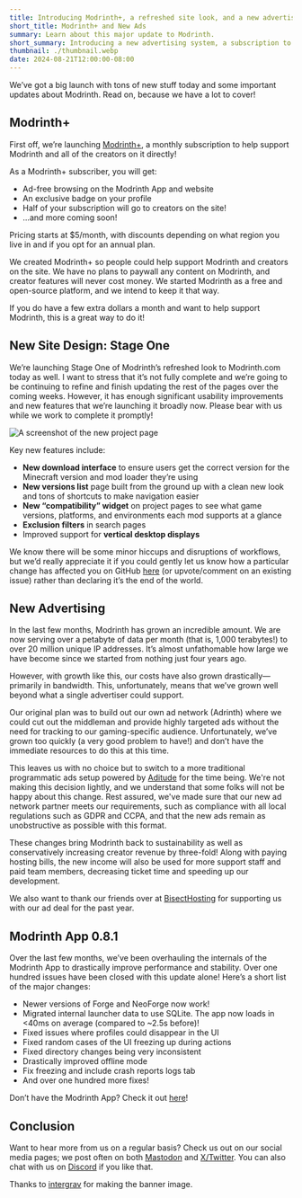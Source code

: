 ```yaml
---
title: Introducing Modrinth+, a refreshed site look, and a new advertising system!
short_title: Modrinth+ and New Ads
summary: Learn about this major update to Modrinth.
short_summary: Introducing a new advertising system, a subscription to remove ads, and a redesign of the website!
thumbnail: ./thumbnail.webp
date: 2024-08-21T12:00:00-08:00
---
```


We’ve got a big launch with tons of new stuff today and some important updates about Modrinth. Read on, because we have a lot to cover!

## Modrinth+

First off, we’re launching [Modrinth+](/plus), a monthly subscription to help support Modrinth and all of the creators on it directly!

As a Modrinth+ subscriber, you will get:

- Ad-free browsing on the Modrinth App and website
- An exclusive badge on your profile
- Half of your subscription will go to creators on the site!
- …and more coming soon!

Pricing starts at $5/month, with discounts depending on what region you live in and if you opt for an annual plan.

We created Modrinth+ so people could help support Modrinth and creators on the site. We have no plans to paywall any content on Modrinth, and creator features will never cost money. We started Modrinth as a free and open-source platform, and we intend to keep it that way.

If you do have a few extra dollars a month and want to help support Modrinth, this is a great way to do it!

## New Site Design: Stage One

We’re launching Stage One of Modrinth’s refreshed look to Modrinth.com today as well. I want to stress that it’s not fully complete and we’re going to be continuing to refine and finish updating the rest of the pages over the coming weeks. However, it has enough significant usability improvements and new features that we’re launching it broadly now. Please bear with us while we work to complete it promptly!

![A screenshot of the new project page](./project-page.webp)

Key new features include:

- **New download interface** to ensure users get the correct version for the Minecraft version and mod loader they’re using
- **New versions list** page built from the ground up with a clean new look and tons of shortcuts to make navigation easier
- **New “compatibility” widget** on project pages to see what game versions, platforms, and environments each mod supports at a glance
- **Exclusion filters** in search pages
- Improved support for **vertical desktop displays**

We know there will be some minor hiccups and disruptions of workflows, but we’d really appreciate it if you could gently let us know how a particular change has affected you on GitHub [here](https://github.com/modrinth/code/issues) (or upvote/comment on an existing issue) rather than declaring it’s the end of the world.

## New Advertising

In the last few months, Modrinth has grown an incredible amount. We are now serving over a petabyte of data per month (that is, 1,000 terabytes!) to over 20 million unique IP addresses. It’s almost unfathomable how large we have become since we started from nothing just four years ago.

However, with growth like this, our costs have also grown drastically—primarily in bandwidth. This, unfortunately, means that we’ve grown well beyond what a single advertiser could support.

Our original plan was to build out our own ad network (Adrinth) where we could cut out the middleman and provide highly targeted ads without the need for tracking to our gaming-specific audience. Unfortunately, we’ve grown too quickly (a very good problem to have!) and don’t have the immediate resources to do this at this time.

This leaves us with no choice but to switch to a more traditional programmatic ads setup powered by [Aditude](https://www.aditude.com/) for the time being. We're not making this decision lightly, and we understand that some folks will not be happy about this change. Rest assured, we've made sure that our new ad network partner meets our requirements, such as compliance with all local regulations such as GDPR and CCPA, and that the new ads remain as unobstructive as possible with this format.

These changes bring Modrinth back to sustainability as well as conservatively increasing creator revenue by three-fold! Along with paying hosting bills, the new income will also be used for more support staff and paid team members, decreasing ticket time and speeding up our development.

We also want to thank our friends over at [BisectHosting](https://www.bisecthosting.com/) for supporting us with our ad deal for the past year.

## Modrinth App 0.8.1

Over the last few months, we’ve been overhauling the internals of the Modrinth App to drastically improve performance and stability. Over one hundred issues have been closed with this update alone! Here’s a short list of the major changes:

- Newer versions of Forge and NeoForge now work!
- Migrated internal launcher data to use SQLite. The app now loads in <40ms on average (compared to ~2.5s before)!
- Fixed issues where profiles could disappear in the UI
- Fixed random cases of the UI freezing up during actions
- Fixed directory changes being very inconsistent
- Drastically improved offline mode
- Fix freezing and include crash reports logs tab
- And over one hundred more fixes!

Don’t have the Modrinth App? Check it out [here](/app)!

## Conclusion

Want to hear more from us on a regular basis? Check us out on our social media pages; we post often on both [Mastodon](https://floss.social/@modrinth) and [X/Twitter](https://twitter.com/modrinth). You can also chat with us on [Discord](https://discord.modrinth.com) if you like that.

Thanks to [intergrav](https://github.com/intergrav) for making the banner image.
